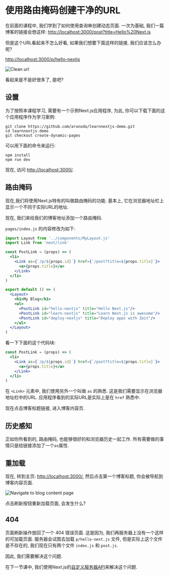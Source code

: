 # 使用路由掩码创建干净的URL

在前面的课程中, 我们学到了如何使用查询串创建动态页面. 一次为基础, 我们一篇博客的链接会想这样: [http://localhost:3000/post?title=Hello%20Next.js](http://localhost:3000/post?title=Hello%20Next.js)

但是这个URL看起来不怎么好看, 如果我们想要下面这样的链接, 我们应该怎么办呢?

[http://localhost:3000/p/hello-nextjs](http://localhost:3000/p/hello-nextjs)

![Clean url](https://cloud.githubusercontent.com/assets/50838/24586820/b65be244-17c6-11e7-87fd-d6880152261e.png)

看起来是不是好很多了, 是吧?

## 设置

为了按照本课程学习, 需要有一个示例Next.js应用程序, 为此, 你可以下载下面的这个应用程序作为学习案例:

```shell
git clone https://github.com/arunoda/learnnextjs-demo.git
cd learnnextjs-demo
git checkout create-dynamic-pages
```

可以用下面的命令来运行:

```shell
npm install
npm run dev
```

现在, 访问 [http://localhost:3000/](http://localhost:3000/).

## 路由掩码

现在,我们将使用Next.js特有的叫做路由掩码的功能. 基本上, 它在浏览器地址栏上显示一个不同于实际URL的地址.

现在, 我们来给我们的博客地址添加一个路由掩码.

`pages/index.js` 的内容修改为如下:

```jsx
import Layout from '../components/MyLayout.js'
import Link from 'next/link'

const PostLink = (props) => (
  <li>
    <Link as={`/p/${props.id}`} href={`/post?title=${props.title}`}>
      <a>{props.title}</a>
    </Link>
  </li>
)

export default () => (
  <Layout>
    <h1>My Blog</h1>
    <ul>
      <PostLink id="hello-nextjs" title="Hello Next.js"/>
      <PostLink id="learn-nextjs" title="Learn Next.js is awesome"/>
      <PostLink id="deploy-nextjs" title="Deploy apps with Zeit"/>
    </ul>
  </Layout>
)
```

看一下下面的这个代码块:

```jsx
const PostLink = (props) => (
  <li>
    <Link as={`/p/${props.id}`} href={`/post?title=${props.title}`}>
      <a>{props.title}</a>
    </Link>
  </li>
)
```

在 `<Link>` 元素中, 我们使用另外一个叫做 `as` 的熟悉. 这是我们需要显示在浏览器地址栏中的URL. 应用程序看到的实际URL是实际上是在 `href` 熟悉中.

现在点击博客标题链接, 进入博客内容页.

## 历史感知

正如你所看到的, 路由掩码, 也能够很好的和浏览器历史一起工作. 所有需要做的事情只是给链接添加了一个`as`属性.

## 重加载

现在, 转到主页: [http://localhost:3000/](http://localhost:3000/), 然后点击第一个博客标题, 你会被导航到博客内容页面.

![Navigate to blog content page](https://cloud.githubusercontent.com/assets/50838/24586820/b65be244-17c6-11e7-87fd-d6880152261e.png)

点击刷新按钮重新加载页面, 会发生什么?

## 404

页面刷新操作放回了一个 404 错误页面. 这是因为, 我们再服务器上没有一个这样的可加载页面. 服务器会试图去加载 `p/hello-next.js` 文件, 但是实际上这个文件是不存在的, 我们现在只有两个文件 `index.js` 和 `post.js`.

因此, 我们需要解决这个问题.

在下一节课中, 我们使用Next.js的[自定义服务器API](https://github.com/zeit/next.js#custom-server-and-routing)来解决这个问题.
